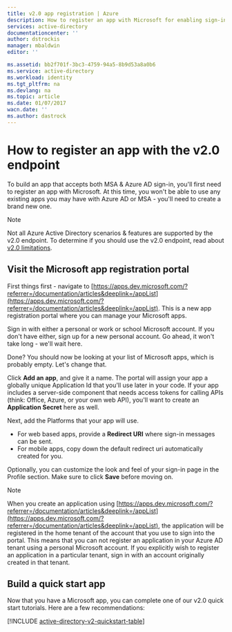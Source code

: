 ```yaml
---
title: v2.0 app registration | Azure
description: How to register an app with Microsoft for enabling sign-in and accessing Microsoft services using the v2.0 endpoint
services: active-directory
documentationcenter: ''
author: dstrockis
manager: mbaldwin
editor: ''

ms.assetid: bb2f701f-3bc3-4759-94a5-8b9d53a8a0b6
ms.service: active-directory
ms.workload: identity
ms.tgt_pltfrm: na
ms.devlang: na
ms.topic: article
ms.date: 01/07/2017
wacn.date: ''
ms.author: dastrock
---
```


# How to register an app with the v2.0 endpoint
To build an app that accepts both MSA & Azure AD sign-in, you'll first need to register an app with Microsoft.  At this time, you won't be able to use any existing apps you may have with Azure AD or MSA - you'll need to create a brand new one.

> [!NOTE]
> Not all Azure Active Directory scenarios & features are supported by the v2.0 endpoint.  To determine if you should use the v2.0 endpoint, read about [v2.0 limitations](./active-directory-v2-limitations.md).
> 
> 

## Visit the Microsoft app registration portal
First things first - navigate to [https://apps.dev.microsoft.com/?referrer=/documentation/articles&deeplink=/appList](https://apps.dev.microsoft.com/?referrer=/documentation/articles&deeplink=/appList).  This is a new app registration portal where you can manage your Microsoft apps.

Sign in with either a personal or work or school Microsoft account.  If you don't have either, sign up for a new personal account. Go ahead, it won't take long - we'll wait here.

Done? You should now be looking at your list of Microsoft apps, which is probably empty.  Let's change that.

Click **Add an app**, and give it a name.  The portal will assign your app a globally unique  Application Id that you'll use later in your code.  If your app includes a server-side component that needs access tokens for calling APIs (think: Office, Azure, or your own web API), you'll want to create an **Application Secret** here as well.
<!-- TODO: Link for app secrets -->

Next, add the Platforms that your app will use.

- For web based apps, provide a **Redirect URI** where sign-in messages can be sent.
- For mobile apps, copy down the default redirect uri automatically created for you.

Optionally, you can customize the look and feel of your sign-in page in the Profile section.  Make sure to click **Save** before moving on.

> [!NOTE]
> When you create an application using [https://apps.dev.microsoft.com/?referrer=/documentation/articles&deeplink=/appList](https://apps.dev.microsoft.com/?referrer=/documentation/articles&deeplink=/appList), the application will be registered in the home tenant of the account that you use to sign into the portal.  This means that you can not register an application in your Azure AD tenant using a personal Microsoft account.  If you explicitly wish to register an application in a particular tenant, sign in with an account originally created in that tenant.
> 
> 

## Build a quick start app
Now that you have a Microsoft app, you can complete one of our v2.0 quick start tutorials.  Here are a few recommendations:

[!INCLUDE [active-directory-v2-quickstart-table](../../includes/active-directory-v2-quickstart-table.md)]
